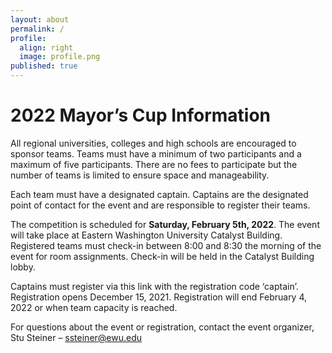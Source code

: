 ```yaml
---
layout: about
permalink: /
profile:
  align: right
  image: profile.png
published: true
---
```

# 2022 Mayor’s Cup Information

All regional universities, colleges and high schools are encouraged to sponsor teams. Teams must have a minimum of two participants and a maximum of five participants. There are no fees to participate but the number of teams is limited to ensure space and manageability.

Each team must have a designated captain. Captains are the designated point of contact for the event and are responsible to register their teams.

The competition is scheduled for **Saturday, February 5th, 2022**. The event will take place at Eastern Washington University Catalyst Building. Registered teams must check-in between 8:00 and 8:30 the morning of the event for room assignments. Check-in will be held in the Catalyst Building lobby.

Captains must register via this link with the registration code ‘captain’. Registration opens December 15, 2021. Registration will end February 4, 2022 or when team capacity is reached.

For questions about the event or registration, contact the event organizer, Stu Steiner – ssteiner@ewu.edu
